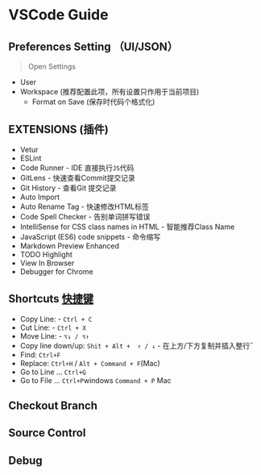 # VSCode Guide

## Preferences Setting （UI/JSON）

> Open Settings

- User
- Workspace (推荐配置此项，所有设置只作用于当前项目)
  - Format on Save (保存时代码个格式化)

## EXTENSIONS (插件)

- Vetur
- ESLint
- Code Runner - IDE 直接执行`JS`代码
- GitLens - 快速查看Commit提交记录
- Git History - 查看Git 提交记录
- Auto Import
- Auto Rename Tag - 快速修改HTML标签
- Code Spell Checker - 告别单词拼写错误
- IntelliSense for CSS class names in HTML - 智能推荐Class Name
- JavaScript (ES6) code snippets - 命令缩写
- Markdown Preview Enhanced
- TODO Highlight
- View In Browser
- Debugger for Chrome

## Shortcuts [快捷键](https://code.visualstudio.com/docs/getstarted/keybindings#_keyboard-shortcuts-reference)

- Copy Line: - `Ctrl + C`
- Cut Line: - `Ctrl + X`
- Move Line: - `⌥↓ / ⌥↑`
- Copy line down/up: `Shit + Alt +  ↑ / ↓` - 在上方/下方复制并插入整行˝
- Find: `Ctrl+F`
- Replace: `Ctrl+H` / `Alt + Command + F`(Mac)
- Go to Line ... `Ctrl+G`
- Go to File ... `Ctrl+P`windows  `Command + P` Mac

## Checkout Branch

## Source Control

## Debug
